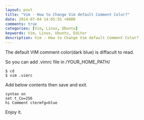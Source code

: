 ```yaml
---
layout: post
title: "Vim - How to Change Vim default Comment Color?"
date: 2014-07-04 14:05:55 +0800
comments: true
categories: [Vim, Linux, Ubuntu]
keywords: Vim, Linux, Ubuntu, Editer
description: Vim - How to Change Vim default Comment Color?
---
```


The default VIM comment color(dark blue) is diffacult to read.

<!--more -->

So you can add .vimrc file in /YOUR\_HOME\_PATH/
```
$ cd
$ vim .vimrc
```

Add below contents then save and exit.
```
syntax on
set t_Co=256
hi Comment ctermfg=blue
```

Enjoy it.
